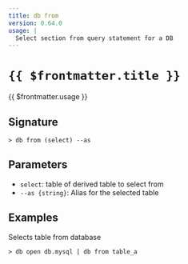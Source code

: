 ```yaml
---
title: db from
version: 0.64.0
usage: |
  Select section from query statement for a DB
---
```


# <code>{{ $frontmatter.title }}</code>

<div style='white-space: pre-wrap;'>{{ $frontmatter.usage }}</div>

## Signature

```> db from (select) --as```

## Parameters

 -  `select`: table of derived table to select from
 -  `--as {string}`: Alias for the selected table

## Examples

Selects table from database
```shell
> db open db.mysql | db from table_a
```
